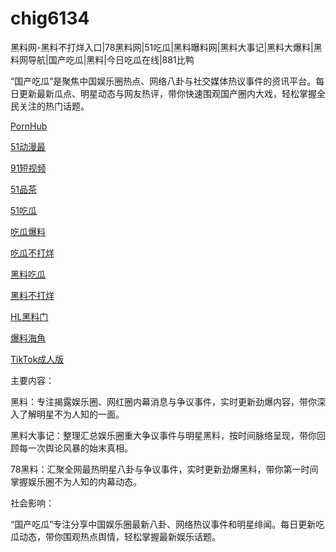 # chig6134
黑料网-黑料不打烊入口|78黑料网|51吃瓜|黑料曝料网|黑料大事记|黑料大爆料|黑料网导航|国产吃瓜|黑料|今日吃瓜在线|881比鸭

“国产吃瓜”是聚焦中国娱乐圈热点、网络八卦与社交媒体热议事件的资讯平台。每日更新最新瓜点、明星动态与网友热评，带你快速围观国产圈内大戏，轻松掌握全民关注的热门话题。

<a href="https://pornhubzuixin.pages.dev/">PornHub</a>

<a href="https://haijiaoshequzui.pages.dev/">51动漫最</a>

<a href="https://91duanshipin-01.pages.dev/">91短视频</a>

<a href="https://51pinchazui.pages.dev/">51品茶</a>

<a href="https://heiliaoshezui1.pages.dev/">51吃瓜</a>

<a href="https://chiguabaoliaowang01.pages.dev/">吃瓜爆料</a>

<a href="https://chiguabaoliao01.pages.dev/">吃瓜不打烊</a>

<a href="https://wangbaochiguahei.pages.dev/">黑料吃瓜</a>

<a href="https://91heiliaobaoliao.pages.dev/">黑料不打烊</a>

<a href="https://shouyeheiliaoshe.pages.dev/">HL黑料门</a>

<a href="https://chiguaheiliao01.pages.dev/">爆料海角</a>

<a href="https://tiktokchengren01.pages.dev/">TikTok成人版</a>

主要内容：

黑料：专注揭露娱乐圈、网红圈内幕消息与争议事件，实时更新劲爆内容，带你深入了解明星不为人知的一面。

黑料大事记：整理汇总娱乐圈重大争议事件与明星黑料，按时间脉络呈现，带你回顾每一次舆论风暴的始末真相。

78黑料：汇聚全网最热明星八卦与争议事件，实时更新劲爆黑料，带你第一时间掌握娱乐圈不为人知的内幕动态。

社会影响：

“国产吃瓜”专注分享中国娱乐圈最新八卦、网络热议事件和明星绯闻。每日更新吃瓜动态，带你围观热点舆情，轻松掌握最新娱乐话题。
